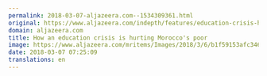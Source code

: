 ```yaml
---
permalink: 2018-03-07-aljazeera.com--1534309361.html
original: https://www.aljazeera.com/indepth/features/education-crisis-hurting-morocco-poor-180306225706337.html
domain: aljazeera.com
title: How an education crisis is hurting Morocco's poor
image: https://www.aljazeera.com/mritems/Images/2018/3/6/b1f59153afc34641b2893e6cd5cb778b_18.jpg
date: 2018-03-07 07:25:09
translations: en
---
```



